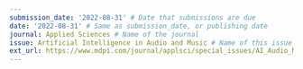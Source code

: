 ```yaml
---
submission_date: '2022-08-31' # Date that submissions are due
date: '2022-08-31' # Same as submission_date, or publishing date
journal: Applied Sciences # Name of the journal
issue: Artificial Intelligence in Audio and Music # Name of this issue
ext_url: https://www.mdpi.com/journal/applsci/special_issues/AI_Audio_Music # URL to call for articles for this issue
---
```


